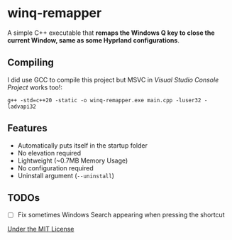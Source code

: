 # winq-remapper
A simple C++ executable that **remaps the Windows Q key to close the current Window, same as some Hyprland configurations**.

## Compiling
I did use GCC to compile this project but MSVC in *Visual Studio Console Project* works too!:
```
g++ -std=c++20 -static -o winq-remapper.exe main.cpp -luser32 -ladvapi32
```

## Features
- Automatically puts itself in the startup folder
- No elevation required
- Lightweight (~0.7MB Memory Usage)
- No configuration required
- Uninstall argument (`--uninstall`)

## TODOs
- [ ] Fix sometimes Windows Search appearing when pressing the shortcut

[Under the MIT License](LICENSE)